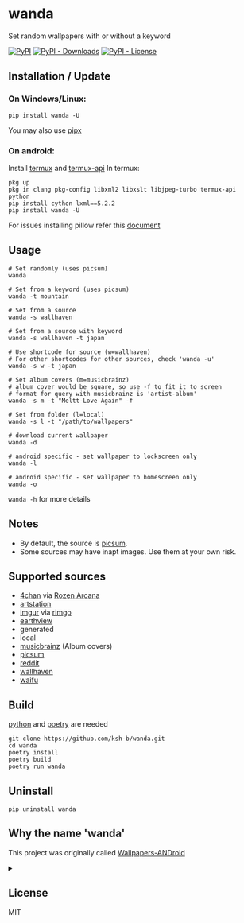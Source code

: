 # wanda
Set random wallpapers with or without a keyword

[![PyPI](https://img.shields.io/pypi/v/wanda)](https://pypi.org/project/wanda/)
[![PyPI - Downloads](https://img.shields.io/pypi/dm/wanda)](https://pypistats.org/packages/wanda)
[![PyPI - License](https://img.shields.io/pypi/l/wanda)](https://tldrlegal.com/license/mit-license)

## Installation / Update
### On Windows/Linux:
```
pip install wanda -U
```
You may also use [pipx](https://pipx.pypa.io/latest/)

### On android:<br>
Install [termux](https://github.com/termux/termux-app) and [termux-api](https://github.com/termux/termux-api)
In termux:<br>
```
pkg up
pkg in clang pkg-config libxml2 libxslt libjpeg-turbo termux-api python
pip install cython lxml==5.2.2
pip install wanda -U
```

For issues installing pillow refer this [document](https://pillow.readthedocs.io/en/stable/installation.html)


## Usage
```
# Set randomly (uses picsum)
wanda

# Set from a keyword (uses picsum)
wanda -t mountain

# Set from a source
wanda -s wallhaven

# Set from a source with keyword
wanda -s wallhaven -t japan

# Use shortcode for source (w=wallhaven)
# For other shortcodes for other sources, check 'wanda -u'
wanda -s w -t japan

# Set album covers (m=musicbrainz)
# album cover would be square, so use -f to fit it to screen
# format for query with musicbrainz is 'artist-album'
wanda -s m -t "Meltt-Love Again" -f

# Set from folder (l=local)
wanda -s l -t "/path/to/wallpapers"

# download current wallpaper
wanda -d

# android specific - set wallpaper to lockscreen only
wanda -l

# android specific - set wallpaper to homescreen only
wanda -o

```
`wanda -h` for more details

## Notes

- By default, the source is [picsum](https://picsum.photos).
- Some sources may have inapt images. Use them at your own risk.

## Supported sources

- [4chan](https://boards.4chan.org) via [Rozen Arcana](https://archive-media.palanq.win)
- [artstation](https://artstation.com)
- [imgur](https://imgur.com) via [rimgo](https://rimgo.projectsegfau.lt)
- [earthview](https://chromewebstore.google.com/detail/earth-view-from-google-ea/bhloflhklmhfpedakmangadcdofhnnoh)
- generated
- local
- [musicbrainz](https://musicbrainz.org/) (Album covers)
- [picsum](https://picsum.photos)
- [reddit](https://reddit.com)
- [wallhaven](https://wallhaven.cc)
- [waifu](https://www.waifu.im/)

## Build
[python](https://www.python.org/downloads) and [poetry](https://python-poetry.org) are needed
```
git clone https://github.com/ksh-b/wanda.git
cd wanda
poetry install
poetry build
poetry run wanda
```

## Uninstall
```
pip uninstall wanda
```

## Why the name 'wanda'
This project was originally called [Wallpapers-ANDroid](https://github.com/ksyko/wallpaper-android)
<details>
  <summary></summary>
  Why the a at the end? 'wand' was already taken I think. a for awesome, i guess.
</details>


## License
MIT
